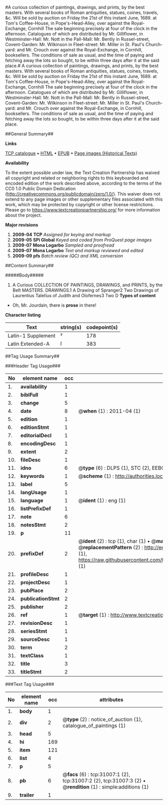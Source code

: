 #A curious collection of paintings, drawings, and prints, by the best masters. With several books of Roman antiquities, statues, coines, travels, &c. Will be sold by auction on Friday the 21st of this instant June, 1689. at Tom's Coffee-House, in Pope's-Head-Alley, over against the Royal-Exchange, Cornhill The sale beginning precisely at four of the clock in the afternoon. Catalogues of which are distributed by Mr. Gilliflower, in Westminster-Hall: Mr. Nott in the Pall-Mall: Mr. Bently in Russel-street, Covent-Garden: Mr. Wilkinson in Fleet-street: Mr. Miller in St. Paul's Church-yard: and Mr. Crouch over against the Royal-Exchange, in Cornhill, booksellers. The conditions of sale as usual, and the time of paying and fetching away the lots so bought, to be within three days after it at the said place.#
A curious collection of paintings, drawings, and prints, by the best masters. With several books of Roman antiquities, statues, coines, travels, &c. Will be sold by auction on Friday the 21st of this instant June, 1689. at Tom's Coffee-House, in Pope's-Head-Alley, over against the Royal-Exchange, Cornhill The sale beginning precisely at four of the clock in the afternoon. Catalogues of which are distributed by Mr. Gilliflower, in Westminster-Hall: Mr. Nott in the Pall-Mall: Mr. Bently in Russel-street, Covent-Garden: Mr. Wilkinson in Fleet-street: Mr. Miller in St. Paul's Church-yard: and Mr. Crouch over against the Royal-Exchange, in Cornhill, booksellers. The conditions of sale as usual, and the time of paying and fetching away the lots so bought, to be within three days after it at the said place.

##General Summary##

**Links**

[TCP catalogue](http://www.ota.ox.ac.uk/tcp/)  • 
[HTML](http://tei.it.ox.ac.uk/tcp/Texts-HTML/free/A35/A35497.html)  • 
[EPUB](http://tei.it.ox.ac.uk/tcp/Texts-EPUB/free/A35/A35497.epub) • 
[Page images (Historical Texts)](https://historicaltexts.jisc.ac.uk/eebo-99826604e)

**Availability**

To the extent possible under law, the Text Creation Partnership has waived all copyright and related or neighboring rights to this keyboarded and encoded edition of the work described above, according to the terms of the CC0 1.0 Public Domain Dedication (http://creativecommons.org/publicdomain/zero/1.0/). This waiver does not extend to any page images or other supplementary files associated with this work, which may be protected by copyright or other license restrictions. Please go to https://www.textcreationpartnership.org/ for more information about the project.

**Major revisions**

1. __2009-04__ __TCP__ *Assigned for keying and markup*
1. __2009-05__ __SPi Global__ *Keyed and coded from ProQuest page images*
1. __2009-07__ __Mona Logarbo__ *Sampled and proofread*
1. __2009-07__ __Mona Logarbo__ *Text and markup reviewed and edited*
1. __2009-09__ __pfs__ *Batch review (QC) and XML conversion*

##Content Summary##

#####Body#####

1. A Curious COLLECTION OF PAINTINGS, DRAWINGS, and PRINTS, by the Beſt MASTERS.
DRAWINGS.1 A Drawing of Spranger2 Two Drawings of Laurentius Taleſius of Judith and Olofernes3 Two D
**Types of content**

  * Oh, Mr. Jourdain, there is **prose** in there!

**Character listing**


|Text|string(s)|codepoint(s)|
|---|---|---|
|Latin-1 Supplement|²|178|
|Latin Extended-A|ſ|383|

##Tag Usage Summary##

###Header Tag Usage###

|No|element name|occ|attributes|
|---|---|---|---|
|1.|__availability__|1||
|2.|__biblFull__|1||
|3.|__change__|5||
|4.|__date__|8| @__when__ (1) : 2011-04 (1)|
|5.|__edition__|1||
|6.|__editionStmt__|1||
|7.|__editorialDecl__|1||
|8.|__encodingDesc__|1||
|9.|__extent__|2||
|10.|__fileDesc__|1||
|11.|__idno__|6| @__type__ (6) : DLPS (1), STC (2), EEBO-CITATION (1), PROQUEST (1), VID (1)|
|12.|__keywords__|1| @__scheme__ (1) : http://authorities.loc.gov/ (1)|
|13.|__label__|5||
|14.|__langUsage__|1||
|15.|__language__|1| @__ident__ (1) : eng (1)|
|16.|__listPrefixDef__|1||
|17.|__note__|6||
|18.|__notesStmt__|2||
|19.|__p__|11||
|20.|__prefixDef__|2| @__ident__ (2) : tcp (1), char (1)  •  @__matchPattern__ (2) : ([0-9\-]+):([0-9IVX]+) (1), (.+) (1)  •  @__replacementPattern__ (2) : http://eebo.chadwyck.com/downloadtiff?vid=$1&page=$2 (1), https://raw.githubusercontent.com/textcreationpartnership/Texts/master/tcpchars.xml#$1 (1)|
|21.|__profileDesc__|1||
|22.|__projectDesc__|1||
|23.|__pubPlace__|2||
|24.|__publicationStmt__|2||
|25.|__publisher__|2||
|26.|__ref__|1| @__target__ (1) : http://www.textcreationpartnership.org/docs/. (1)|
|27.|__revisionDesc__|1||
|28.|__seriesStmt__|1||
|29.|__sourceDesc__|1||
|30.|__term__|2||
|31.|__textClass__|1||
|32.|__title__|3||
|33.|__titleStmt__|2||


###Text Tag Usage###

|No|element name|occ|attributes|
|---|---|---|---|
|1.|__body__|1||
|2.|__div__|2| @__type__ (2) : notice_of_auction (1), catalogue_of_paintings (1)|
|3.|__head__|5||
|4.|__hi__|169||
|5.|__item__|121||
|6.|__list__|4||
|7.|__p__|5||
|8.|__pb__|6| @__facs__ (6) : tcp:31007:1 (2), tcp:31007:2 (2), tcp:31007:3 (2)  •  @__rendition__ (1) : simple:additions (1)|
|9.|__trailer__|1||
